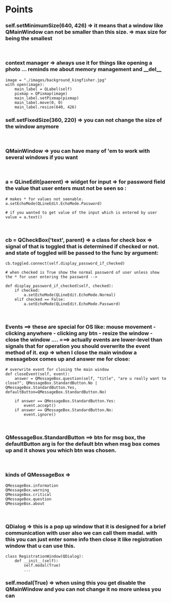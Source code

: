 # Points

### self.setMinimumSize(640, 426) => it means that a window like QMainWindow can not be smaller than this size. => max size for being the smallest
<br>

### context manager => always use it for things like opening a photo ... reminds me about memory management and \_\_del\_\_
    image = "./images/background_kingfisher.jpg"
    with open(image):
        main_label = QLabel(self)
        pixmap = QPixmap(image)
        main_label.setPixmap(pixmap)
        main_label.move(0, 0)
        main_label.resize(640, 426)

### self.setFixedSize(360, 220) => you can not change the size of the window anymore
<br>

### QMainWindow => you can have many of 'em to work with several windows if you want
<br>

### a = QLineEdit(paerent) => widget for input => for password field the value that user enters must not be seen so :
    # makes * for values not seenable.
    a.setEchoMode(QLineEdit.EchoMode.Password)
    
    # if you wanted to get value of the input which is entered by user
    value = a.text()
<br>

### cb = QCheckBox('text', parent) => a class for check box => signal of that is toggled that is determined if checked or not. and state of toggled will be passed to the func by argument:
    cb.toggled.connect(self.display_password_if_checked)

    # when checked is True show the normal password of user unless show the * for user entering the password -->

    def display_password_if_checked(self, checked):
        if checked:
            a.setEchoMode(QLineEdit.EchoMode.Normal)
        elif checked == False:
            a.setEchoMode(QLineEdit.EchoMode.Password)
<br>

### Events ==> these are special for OS like: mouse movement - clicking anywhere - clicking any btn - resize the window - close the window .... ===> actually events are lower-level than signals that for operation you should overwrite the event method of it. exp => when I close the main window a messagebox comes up and answer me for close: 
    # overwrite event for closing the main window
    def closeEvent(self, event):
        answer = QMessageBox.question(self, "title", "are u really want to close?", QMessageBox.StandardButton.No | QMessageBox.StandardButton.Yes, defaultButton=QMessageBox.StandardButton.No)

        if answer == QMessageBox.StandardButton.Yes:
            event.accept()
        if answer == QMessageBox.StandardButton.No:
            event.ignore()
<br>

### QMessageBox.StandardButton ==> btn for msg box, the  defaultButton arg is for the default btn when msg box comes up and it shows you which btn was chosen.
<br>

### kinds of QMessageBox => 
    QMessageBox.information
    QMessageBox.warning
    QMessageBox.critical
    QMessageBox.question
    QMessageBox.about
<br>

### QDialog => this is a pop up window that it is designed for a brief communication with user also we can call them madal. with this you can just enter some info then close it like registration window that u can use this.
    class RegistrationWindow(QDialog):
        def __init__(self):
            self.modal(True)
            ...

### self.modal(True) => when using this you get disable the QMainWindow and you can not change it no more unless you can
